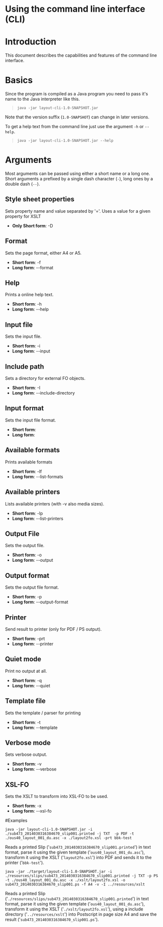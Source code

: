 Using the command line interface (CLI)
======================================

# Introduction
This document describes the capabilities and features of the command line interface.

# Basics
Since the program is compiled as a Java program you need to pass it's name to the Java interpreter like this.
> `java -jar layout-cli-1.0-SNAPSHOT.jar`

Note that the version suffix (`1.0-SNAPSHOT`) can change in later versions.

To get a help text from the command line just use the argument `-h` or `--help`.
> `java -jar layout-cli-1.0-SNAPSHOT.jar --help`

# Arguments
Most arguments can be passed using either a short name or a long one. Short arguments a prefixed by a single dash character (`-`), long ones by a double dash (`--`).

## Style sheet properties
Sets property name and value separated by '='. Uses a value for a given property for XSLT

* **Only Short form**: -D

## Format
Sets the page format, either A4 or A5.
        
* **Short form**: -f
* **Long form**: --format

## Help
Prints a online help text.
 
* **Short form**: -h 
* **Long form**: --help

## Input file
Sets the input file.
        
* **Short form**: -i
* **Long form**: --input

## Include path
Sets a directory for external FO objects.
        
* **Short form**: -I 
* **Long form**: --include-directory

## Input format
Sets the input file format.

* **Short form**:
* **Long form**:        

## Available formats 
Prints available formats

* **Short form**: -lf
* **Long form**: --list-formats

## Available printers
Lists available printers (with -v also media sizes).

* **Short form**: -lp
* **Long form**: --list-printers

## Output File
Sets the output file.

* **Short form**: -o
* **Long form**: --output

## Output format
Sets the output file format.
        
* **Short form**: -p
* **Long form**: --output-format

## Printer
Send result to printer (only for PDF / PS output).
        
* **Short form**: -prt
* **Long form**: --printer

## Quiet mode
Print no output at all.
        
* **Short form**: -q
* **Long form**: --quiet

## Template file
Sets the template / parser for printing
        
* **Short form**: -t 
* **Long form**: --template

## Verbose mode
Sets verbose output.
        
* **Short form**: -v
* **Long form**: --verbose

## XSL-FO
Sets the XSLT to transform into XSL-FO to be used.

* **Short form**: -x
* **Long form**: --xsl-fo

#Examples

    java -jar layout-cli-1.0-SNAPSHOT.jar -i ./sub473_2014030316384670_slip001.printed -j TXT  -p PDF -t ./ous40_layout_001_du.asc -x ./layout2fo.xsl -prt bbk-test
    
Reads a printed Slip ('`sub473_2014030316384670_slip001.printed`') in text format, parse it using the given template ('`ous40_layout_001_du.asc`'), transform it using the XSLT ('`layout2fo.xsl`') into PDF and sends it to the printer ('`bbk-test`').


    java -jar ./target/layout-cli-1.0-SNAPSHOT.jar -i ./resources/slips/sub473_2014030316384670_slip001.printed -j TXT -p PS -t ./ous40_layout_001_du.asc -x ./xslt/layout2fo.xsl -o sub473_2014030316384670_slip001.ps -f A4 -v -I ../resources/xslt
    
Reads a printed Slip ('`./resources/slips/sub473_2014030316384670_slip001.printed`') in text format, parse it using the given template ('`ous40_layout_001_du.asc`'), transform it using the XSLT ('`./xslt/layout2fo.xsl`'), using a include directory ('`../resources/xslt`') into Postscript in page size A4 and save the result ('`sub473_2014030316384670_slip001.ps`').
